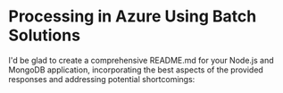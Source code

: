 # Processing in Azure Using Batch Solutions


I'd be glad to create a comprehensive README.md for your Node.js and MongoDB application, incorporating the best aspects of the provided responses and addressing potential shortcomings:
